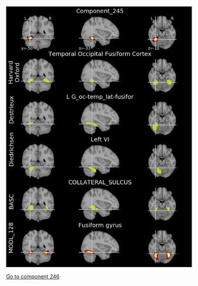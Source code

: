 


![245](preliminary/245.jpg "Component 245")

[Go to component 246](https://parietal-inria.github.io/MODL_atlas/1024/246 "Component 246")